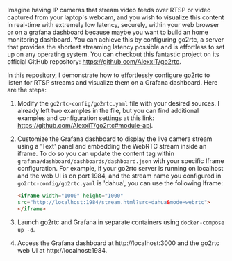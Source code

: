 Imagine having IP cameras that stream video feeds over RTSP or video captured from your laptop's webcam, and you wish to visualize this content in real-time with extremely low latency, securely, within your web browser or on a grafana dashboard because maybe you want to build an home monitoring dashboard.
You can achieve this by configuring go2rtc, a server that provides the shortest streaming latency possible and is effortless to set up on any operating system. You can checkout this fantastic project on its official GitHub repository: https://github.com/AlexxIT/go2rtc.

In this repository, I demonstrate how to effortlessly configure go2rtc to listen for RTSP streams and visualize them on a Grafana dashboard. Here are the steps:

1. Modify the `go2rtc-config/go2rtc.yaml` file with your desired sources. I already left two examples in the file, but you can find additional examples and configuration settings at this link: https://github.com/AlexxIT/go2rtc#module-api.

2. Customize the Grafana dashboard to display the live camera stream using a 'Text' panel and embedding the WebRTC stream inside an iframe. To do so you can update the content tag within `grafana/dashboard/dashboards/dashboard.json` with your specific Iframe configuration. For example, if your go2rtc server is running on localhost and the web UI is on port 1984, and the stream name you configured in `go2rtc-config/go2rtc.yaml` is 'dahua', you can use the following Iframe:

   ```html
   <iframe width="1000" height="1000"
   src="http://localhost:1984/stream.html?src=dahua&mode=webrtc">
   </iframe>
4. Launch go2rtc and Grafana in separate containers using ```docker-compose up -d```.
5. Access the Grafana dashboard at http://localhost:3000 and the go2rtc web UI at http://localhost:1984.


